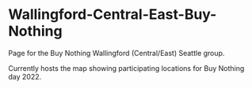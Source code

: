 # Wallingford-Central-East-Buy-Nothing
 Page for the Buy Nothing Wallingford (Central/East) Seattle group.

Currently hosts the map showing participating locations for Buy Nothing day 2022.